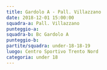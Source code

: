 ```yaml
---
title: Gardolo A - Pall. Villazzano
date: 2018-12-01 15:00:00
squadra-a: Pall. Villazzano
punteggio-a: 
squadra-b: Bc Gardolo A
punteggio-b: 
partite/squadra: under-18-18-19
luogo: Centro Sportivo Trento Nord
categoria: under 18
---
```

